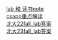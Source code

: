 [lab 和 读书note](https://wdxtub.com/csapp/thin-csapp-0/2016/04/16/)  
[csapp重点解读](https://fengmuzi2003.gitbook.io/csapp3e)  
[北大22fall_lab答案](https://github.com/EmptyBlueBox/Introduction_to_Computer_System_ICS-gxt-2022Fall-PKU)  
[北大23fall_lab答案](https://github.com/zhuozhiyongde/Introduction-To-Computer-System-2023Fall-PKU)